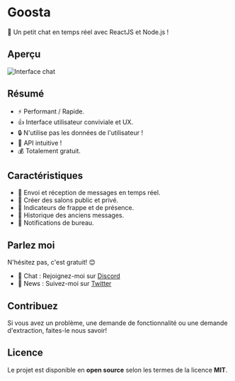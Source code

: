 # Goosta
💬 Un petit chat en temps réel avec ReactJS et Node.js !

## Aperçu
![Interface chat](https://image.ibb.co/iPTV6d/Goosta_Chat.png)

## Résumé
- ⚡️ Performant / Rapide.
- 👍 Interface utilisateur conviviale et UX.
- 🔒 N'utilise pas les données de l'utilisateur !
- 🚀 API intuitive !
- 💰 Totalement gratuit.

## Caractéristiques
- 📡 Envoi et réception de messages en temps réel.
- 📝 Créer des salons public et privé.
- 💬 Indicateurs de frappe et de présence.
- 🧠 Historique des anciens messages.
- 🔔 Notifications de bureau.

## Parlez moi
N'hésitez pas, c'est gratuit! 😊

- 💬  Chat : Rejoignez-moi sur [Discord](https://discord.gg/tRse4qu)
- 📣  News : Suivez-moi sur [Twitter](https://twitter.com/_brandonsueur)

## Contribuez
Si vous avez un problème, une demande de fonctionnalité ou une demande d'extraction, faites-le nous savoir!

##  Licence
Le projet est disponible en **open source** selon les termes de la licence **MIT**.
